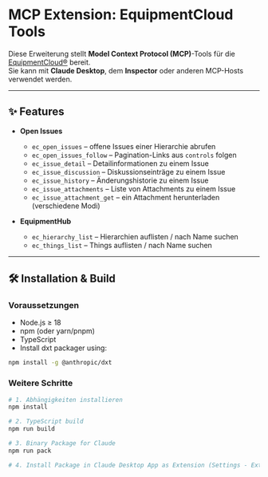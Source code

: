# MCP Extension: EquipmentCloud Tools

Diese Erweiterung stellt **Model Context Protocol (MCP)**-Tools für die [EquipmentCloud®](https://eqcloud.kontron-ais.com) bereit.  
Sie kann mit **Claude Desktop**, dem **Inspector** oder anderen MCP-Hosts verwendet werden.

---

## ✨ Features

- **Open Issues**
  - `ec_open_issues` – offene Issues einer Hierarchie abrufen
  - `ec_open_issues_follow` – Pagination-Links aus `controls` folgen
  - `ec_issue_detail` – Detailinformationen zu einem Issue
  - `ec_issue_discussion` – Diskussions­einträge zu einem Issue
  - `ec_issue_history` – Änderungs­historie zu einem Issue
  - `ec_issue_attachments` – Liste von Attachments zu einem Issue
  - `ec_issue_attachment_get` – ein Attachment herunterladen (verschiedene Modi)

- **EquipmentHub**
  - `ec_hierarchy_list` – Hierarchien auflisten / nach Name suchen
  - `ec_things_list` – Things auflisten / nach Name suchen

---

## 🛠️ Installation & Build

### Voraussetzungen
- Node.js ≥ 18
- npm (oder yarn/pnpm)
- TypeScript
- Install dxt packager using: 
```bash
npm install -g @anthropic/dxt
```

### Weitere Schritte
```bash
# 1. Abhängigkeiten installieren
npm install

# 2. TypeScript build
npm run build

# 3. Binary Package for Claude
npm run pack

# 4. Install Package in Claude Desktop App as Extension (Settings - Extensions)